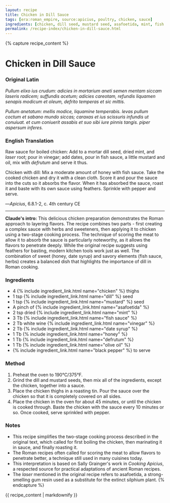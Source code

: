 ```yaml
---
layout: recipe
title: Chicken in Dill Sauce
tags: [era:roman_empire, source:apicius, poultry, chicken, sauce]
ingredients: [chicken, dill seed, mustard seed, asafoetida, mint, fish sauce, white wine vinegar, date syrup, honey, defrutum, olive oil, pepper]
permalink: /recipe-index/chicken-in-dill-sauce.html
---
```


{% capture recipe_content %}
# Chicken in Dill Sauce

### Original Latin
*Pullum elixo ius crudum: adicies in mortarium aneti semen mentam siccam laseris radicem; suffundis acetum; adicies careotam, refundis liquamen senapis modicum et oleum, defrito temperas et sic mittis.*

*Pullum anetatum: mellis modice, liquamine temperabis. levas pullum coctum et sabano mundo siccas; caraxas et ius scissuris infundis ut conuiuat. et cum coniuerit assabis et suo sibi iure pinnis tangis. piper aspersum inferes.*

### English Translation
Raw sauce for boiled chicken: Add to a mortar dill seed, dried mint, and *laser* root; pour in vinegar; add dates, pour in fish sauce, a little mustard and oil, mix with *defrutum* and serve it thus.

Chicken with dill: Mix a moderate amount of honey with fish sauce. Take the cooked chicken and dry it with a clean cloth. Score it and pour the sauce into the cuts so it absorbs the flavor. When it has absorbed the sauce, roast it and baste with its own sauce using feathers. Sprinkle with pepper and serve.

—*Apicius*, 6.8.1-2, c. 4th century CE

___

**Claude's intro:** This delicious chicken preparation demonstrates the Roman approach to layering flavors. The recipe combines two parts - first creating a complex sauce with herbs and sweeteners, then applying it to chicken using a two-stage cooking process. The technique of scoring the meat to allow it to absorb the sauce is particularly noteworthy, as it allows the flavors to penetrate deeply. While the original recipe suggests using feathers for basting, modern kitchen tools work just as well. The combination of sweet (honey, date syrup) and savory elements (fish sauce, herbs) creates a balanced dish that highlights the importance of dill in Roman cooking.

### Ingredients
- 4 {% include ingredient_link.html name="chicken" %} thighs
- 1 tsp {% include ingredient_link.html name="dill" %} seed
- 1 tsp {% include ingredient_link.html name="mustard" %} seed
- A pinch of {% include ingredient_link.html name="asafoetida" %}
- 2 tsp dried {% include ingredient_link.html name="mint" %}
- 3 Tb {% include ingredient_link.html name="fish sauce" %}
- 2 Tb white wine {% include ingredient_link.html name="vinegar" %}
- 2 Tb {% include ingredient_link.html name="date syrup" %}
- 1 Tb {% include ingredient_link.html name="honey" %}
- 1 Tb {% include ingredient_link.html name="defrutum" %}
- 1 Tb {% include ingredient_link.html name="olive oil" %}
- {% include ingredient_link.html name="black pepper" %} to serve

### Method
1. Preheat the oven to 190°C/375°F.
2. Grind the dill and mustard seeds, then mix all of the ingredients, except the chicken, together into a sauce.
3. Place the chicken thighs in a roasting tin. Pour the sauce over the chicken so that it is completely covered on all sides.
4. Place the chicken in the oven for about 45 minutes, or until the chicken is cooked through. Baste the chicken with the sauce every 10 minutes or so. Once cooked, serve sprinkled with pepper.

### Notes
- This recipe simplifies the two-stage cooking process described in the original text, which called for first boiling the chicken, then marinating it in sauce, and finally roasting it.
- The Roman recipes often called for scoring the meat to allow flavors to penetrate better, a technique still used in many cuisines today.
- This interpretation is based on Sally Grainger's work in *Cooking Apicius*, a respected source for practical adaptations of ancient Roman recipes.
- The *laser* mentioned in the original recipe refers to asafoetida, a strong-smelling gum resin used as a substitute for the extinct silphium plant.
{% endcapture %}

{{ recipe_content | markdownify }}